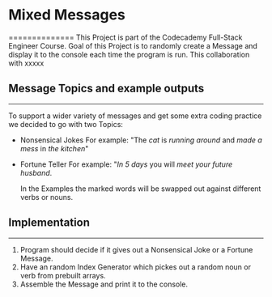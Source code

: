 # Mixed Messages
==============
This Project is part of the Codecademy Full-Stack Engineer Course.
Goal of this Project is to randomly create a Message and display it to the console each time the program is run. This collaboration with xxxxx

## Message Topics and example outputs
__________________________________
To support a wider variety of messages and get some extra coding practice we decided to go with two Topics:
- Nonsensical Jokes
  For example: "The *cat* is *running around* and *made a mess* in *the kitchen*"
- Fortune Teller
  For example: "*In 5 days* you will *meet* *your future husband*.

  In the Examples the marked words will be swapped out against different verbs or nouns.

## Implementation
______________
  1. Program should decide if it gives out a Nonsensical Joke or a Fortune Message.
  2. Have an random Index Generator which pickes out a random noun or verb from prebuilt arrays.
  3. Assemble the Message and print it to the console.

